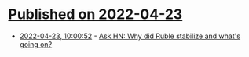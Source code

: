# [Published on 2022-04-23](index.md)

* [2022-04-23, 10:00:52](https://news.ycombinator.com/item?id=31132780) - [Ask HN: Why did Ruble stabilize and what's going on?](https://news.ycombinator.com/item?id=31132780)
